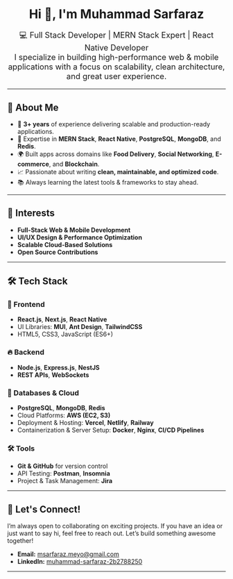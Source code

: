 <div align="center">
  <h1>Hi 👋, I'm Muhammad Sarfaraz</h1>
  <p style="font-size: 1.3em;">
    💻 Full Stack Developer | MERN Stack Expert | React Native Developer <br>
    I specialize in building high-performance web & mobile applications with a focus on scalability, clean architecture, and great user experience.
  </p>
</div>

---

## 🔹 About Me
- 🚀 **3+ years** of experience delivering scalable and production-ready applications.
- 🔹 Expertise in **MERN Stack**, **React Native**, **PostgreSQL**, **MongoDB**, and **Redis**.
- 🌍 Built apps across domains like **Food Delivery**, **Social Networking**, **E-commerce**, and **Blockchain**.
- 📈 Passionate about writing **clean, maintainable, and optimized code**.
- 📚 Always learning the latest tools & frameworks to stay ahead.

---

## 🌟 Interests
- **Full-Stack Web & Mobile Development**
- **UI/UX Design & Performance Optimization**
- **Scalable Cloud-Based Solutions**
- **Open Source Contributions**

---

## 🛠️ Tech Stack

### 🚀 Frontend
- **React.js**, **Next.js**, **React Native**
- UI Libraries: **MUI**, **Ant Design**, **TailwindCSS**
- HTML5, CSS3, JavaScript (ES6+)

### 🔥 Backend
- **Node.js**, **Express.js**, **NestJS**
- **REST APIs**, **WebSockets**

### 📡 Databases & Cloud
- **PostgreSQL**, **MongoDB**, **Redis**
- Cloud Platforms: **AWS (EC2, S3)**
- Deployment & Hosting: **Vercel**, **Netlify**, **Railway**
- Containerization & Server Setup: **Docker**, **Nginx**, **CI/CD Pipelines**

### 🛠️ Tools
- **Git & GitHub** for version control
- API Testing: **Postman**, **Insomnia**
- Project & Task Management: **Jira**




---

## 📢 Let's Connect!
I’m always open to collaborating on exciting projects. If you have an idea or just want to say hi, feel free to reach out. Let’s build something awesome together!

- **Email:** [msarfaraz.meyo@gmail.com](mailto:msarfaraz.meyo@gmail.com)
- **LinkedIn:** [muhammad-sarfaraz-2b2788250](www.linkedin.com/in/muhammad-sarfaraz-2b2788250)


---





